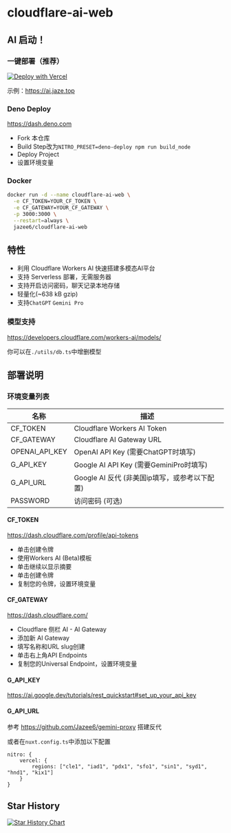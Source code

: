 # cloudflare-ai-web

## AI 启动！

### 一键部署（推荐）

[![Deploy with Vercel](https://vercel.com/button)](https://vercel.com/new/clone?repository-url=https%3A%2F%2Fgithub.com%2gallexy%2Fcloudflare-ai-web&env=CF_TOKEN,CF_GATEWAY&envDescription=%E7%8E%AF%E5%A2%83%E5%8F%98%E9%87%8F%E4%BF%A1%E6%81%AF%E8%AF%B7%E6%9F%A5%E7%9C%8B&envLink=https%3A%2F%2Fgithub.com%2gallexy%2Fcloudflare-ai-web)

示例：https://ai.jaze.top

### Deno Deploy

https://dash.deno.com

- Fork 本仓库
- Build Step改为`NITRO_PRESET=deno-deploy npm run build_node`
- Deploy Project
- 设置环境变量

### Docker

```bash
docker run -d --name cloudflare-ai-web \
  -e CF_TOKEN=YOUR_CF_TOKEN \
  -e CF_GATEWAY=YOUR_CF_GATEWAY \
  -p 3000:3000 \
  --restart=always \
  jazee6/cloudflare-ai-web
```

## 特性

- 利用 Cloudflare Workers AI 快速搭建多模态AI平台
- 支持 Serverless 部署，无需服务器
- 支持开启访问密码，聊天记录本地存储
- 轻量化(~638 kB gzip)
- 支持`ChatGPT` `Gemini Pro`

### 模型支持

https://developers.cloudflare.com/workers-ai/models/

你可以在`./utils/db.ts`中增删模型

## 部署说明

### 环境变量列表

| 名称             | 描述                                 | 
|----------------|------------------------------------|
| CF_TOKEN       | Cloudflare Workers AI Token        |  
| CF_GATEWAY     | Cloudflare AI Gateway URL          |    
| OPENAI_API_KEY | OpenAI API Key (需要ChatGPT时填写)      |     
| G_API_KEY      | Google AI API Key (需要GeminiPro时填写) |   
| G_API_URL      | Google AI 反代 (非美国ip填写，或参考以下配置)     |    
| PASSWORD       | 访问密码 (可选)                          |   

#### CF_TOKEN

https://dash.cloudflare.com/profile/api-tokens

- 单击创建令牌
- 使用Workers AI (Beta)模板
- 单击继续以显示摘要
- 单击创建令牌
- 复制您的令牌，设置环境变量

#### CF_GATEWAY

https://dash.cloudflare.com/

- Cloudflare 侧栏 AI - AI Gateway
- 添加新 AI Gateway
- 填写名称和URL slug创建
- 单击右上角API Endpoints
- 复制您的Universal Endpoint，设置环境变量

#### G_API_KEY

https://ai.google.dev/tutorials/rest_quickstart#set_up_your_api_key

#### G_API_URL

参考 https://github.com/Jazee6/gemini-proxy 搭建反代

或者在`nuxt.config.ts`中添加以下配置

```
nitro: {
    vercel: {
        regions: ["cle1", "iad1", "pdx1", "sfo1", "sin1", "syd1", "hnd1", "kix1"]
    }
}
```

## Star History

[![Star History Chart](https://api.star-history.com/svg?repos=Jazee6/cloudflare-ai-web&type=Date)](https://star-history.com/#Jazee6/cloudflare-ai-web&Date)

